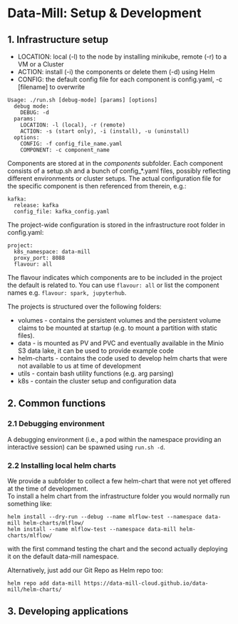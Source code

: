 # Data-Mill: Setup & Development

## 1. Infrastructure setup
* LOCATION: local (-l) to the node by installing minikube, remote (-r) to a VM or a Cluster
* ACTION: install (-i) the components or delete them (-d) using Helm
* CONFIG: the default config file for each component is config.yaml, -c [filename] to overwrite

```
Usage: ./run.sh [debug-mode] [params] [options]
  debug mode:
    DEBUG: -d
  params:
    LOCATION: -l (local), -r (remote)
    ACTION: -s (start only), -i (install), -u (uninstall)
  options:
    CONFIG: -f config_file_name.yaml
    COMPONENT: -c component_name
```

Components are stored at in the *components* subfolder. Each component consists of a setup.sh and a bunch of config_*.yaml files, possibly reflecting different environments or cluster setups.
The actual configuration file for the specific component is then referenced from therein, e.g.:

```
kafka:
  release: kafka
  config_file: kafka_config.yaml
```

The project-wide configuration is stored in the infrastructure root folder in config.yaml:
```
project:
  k8s_namespace: data-mill
  proxy_port: 8088
  flavour: all
```
The flavour indicates which components are to be included in the project the default is related to.
You can use `flavour: all` or list the component names e.g. `flavour: spark, jupyterhub`.

The projects is structured over the following folders:
* volumes - contains the persistent volumes and the persistent volume claims to be mounted at startup (e.g. to mount a partition with static files).
* data - is mounted as PV and PVC and eventually available in the Minio S3 data lake, it can be used to provide example code
* helm-charts - contains the code used to develop helm charts that were not available to us at time of development
* utils - contain bash utility functions (e.g. arg parsing)
* k8s - contain the cluster setup and configuration data

## 2. Common functions

### 2.1 Debugging environment
A debugging environment (i.e., a pod within the namespace providing an interactive session) can be spawned using `run.sh -d`.

### 2.2 Installing local helm charts
We provide a subfolder to collect a few helm-chart that were not yet offered at the time of development.   
To install a helm chart from the infrastructure folder you would normally run something like:
```
helm install --dry-run --debug --name mlflow-test --namespace data-mill helm-charts/mlflow/
helm install --name mlflow-test --namespace data-mill helm-charts/mlflow/
```
with the first command testing the chart and the second actually deploying it on the default data-mill namespace.

Alternatively, just add our Git Repo as Helm repo too:
```
helm repo add data-mill https://data-mill-cloud.github.io/data-mill/helm-charts/
```

## 3. Developing applications
